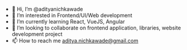 - 👋 Hi, I’m @adityanichkawade
- 👀 I’m interested in Frontend/UI/Web development
- 🌱 I’m currently learning React, VueJS, Angular
- 💞️ I’m looking to collaborate on frontend application, libraries, website development  project
- 📫 How to reach me aditya.nichkawade@gmail.com

<!---
adityanichkawade/adityanichkawade is a ✨ special ✨ repository because its `README.md` (this file) appears on your GitHub profile.
You can click the Preview link to take a look at your changes.
--->
